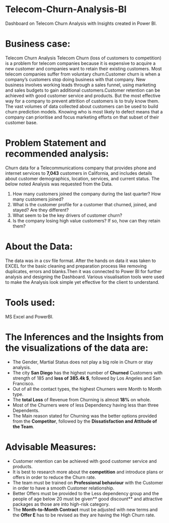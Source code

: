 # Telecom-Churn-Analysis-BI
 Dashboard on Telecom Churn Analysis with Insights created in Power BI.

# Business case: 

Telecom Churn Analysis Telecom Churn (loss of customers to competition) is a problem for telecom companies because it is expensive to acquire a new customer and companies want to retain their existing customers. Most telecom companies suffer from voluntary churn.Customer churn is when a company’s customers stop doing business with that company.  New business involves working leads through a sales funnel, using marketing and sales budgets to gain additional customers.Customer retention can be achieved with good customer service and products. But the most effective way for a company to prevent attrition of customers is to truly know them. The vast volumes of data collected about customers can be used to build churn prediction models. Knowing who is most likely to defect means that a company can prioritise and focus marketing efforts on that subset of their customer base.


# Problem Statement and recommended analysis:

Churn data for a Telecommunications company that provides phone and internet services to **7,043** customers in California, and includes details about customer demographics, location, services, and current status. The below noted Analysis was requested from the Data.

1. How many customers joined the company during the last quarter? How many customers joined?
2. What is the customer profile for a customer that churned, joined, and stayed? Are they different?
3. What seem to be the key drivers of customer churn?
4. Is the company losing high value customers? If so, how can they retain them?


# About the Data:

The data was in a csv file format. After the hands on data it was taken to EXCEL for the basic cleaning and preparation process like removing duplicates, errors and blanks.Then it was connected to Power BI for further analysis and designing the Dashboard. Various visualisation tools were used to make the Analysis look simple yet effective for the client to understand.

# Tools used:
MS Excel and PowerBI.

# The Inferences and the Insights from the visualizations of the data are:


-	The Gender, Martial Status does not play a big role in Churn or stay analysis.
-	The city **San Diego** has the highest number of **Churned** Customers with strength of 185 and **loss of 385.4k $**, followed by Los Angeles and San Francisco.
-	Out of all the contact types, the highest Churners were Month to Month type.
-	The **total Loss** of Revenue from Churning is almost **18%** on whole.
-	Most of the Churners were of less Dependency having less than three Dependents.
-	The Main reason stated for Churning was the better options provided from the **Competitor**, followed by the **Dissatisfaction and Attitude of the Team**.

# Advisable Measures:

-	Customer retention can be achieved with good customer service and products.
-	It is best to research more about the **competition** and introduce plans or offers in order to reduce the Churn rate.
-	The team must be trained on **Professional behaviour** with the Customer in order to have a smooth Customer relationship.
-	Better Offers must be provided to the Less dependency group and the people of age below 20 must be given** good discount** and attractive packages as those are into high-risk category.
-	The **Month-to-Month Contract** must be adjusted with new terms and the **Offer E** has to be revised as they are having the High Churn rate.

